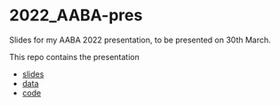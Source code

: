 # 2022_AABA-pres

Slides for my AABA 2022 presentation, to be presented on 30th March.

This repo contains the presentation

- [slides](https://bbartholdy.github.io/2022_AABA-pres/2022_aaba-pres.html#1)
- [data](./data)
- [code](./scripts)
